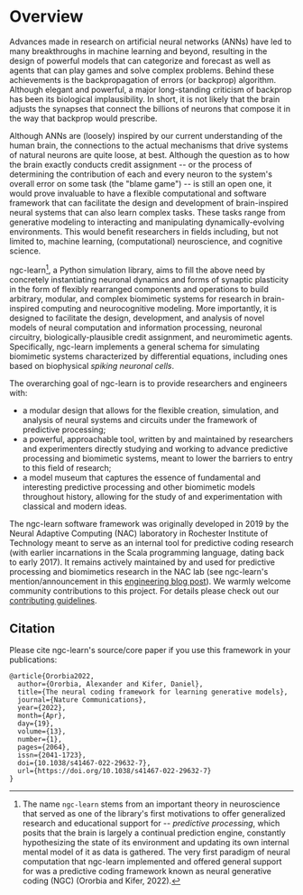 # Overview

<!--
<b>ngc-learn</b> is a Python library for building, simulating, and analyzing
biomimetic computational models and arbitrary
predictive processing/coding models based on the neural generative
coding (NGC) computational framework. This toolkit is built on top of JAX and
is distributed under the 3-Clause BSD license.
-->

Advances made in research on artificial neural networks (ANNs) have led to many
breakthroughs in machine learning and beyond, resulting in the design of powerful
models that can categorize and forecast as well as agents that can play games and solve
complex problems. Behind these achievements is the backpropagation of errors
(or backprop) algorithm. Although elegant and powerful, a major long-standing
criticism of backprop has been its biological implausibility. In short, it is not
likely that the brain adjusts the synapses that connect the billions of neurons
that compose it in the way that backprop would prescribe.

Although ANNs are (loosely) inspired by our current understanding of the human brain,
the connections to the actual mechanisms that drive systems of natural neurons are
quite loose, at best. Although the question as to how the brain exactly conducts
credit assignment -- or the process of determining the contribution of each
and every neuron to the system's overall error on some task (the "blame game") -- is
still an open one, it would prove invaluable to have a flexible computational and software
framework that can facilitate the design and development of brain-inspired neural systems that
can also learn complex tasks. These tasks range from generative modeling to interacting and
manipulating dynamically-evolving environments. This would benefit researchers
in fields including, but not limited to, machine learning, (computational)
neuroscience, and cognitive science.

ngc-learn[^1], a Python simulation library, aims to fill the above need by
concretely instantiating neuronal dynamics and forms of
synaptic plasticity in the form of flexibly rearranged components and operations
to build arbitrary, modular, and complex biomimetic systems for research
in brain-inspired computing and neurocognitive modeling. More importantly, it is
designed to facilitate the design, development, and analysis of novel models of
neural computation and information processing, neuronal circuitry,
biologically-plausible credit assignment, and neuromimetic agents. Specifically,
ngc-learn implements a general schema for simulating biomimetic systems
characterized by differential equations, including ones based on
biophysical <i>spiking neuronal cells</i>.

The overarching goal of ngc-learn is to provide researchers and engineers with:
* a modular design that allows for the flexible creation, simulation, and analysis of
  neural systems and circuits under the framework of predictive processing;
* a powerful, approachable tool, written by and maintained by researchers and
experimenters directly studying and working to advance predictive processing and
biomimetic systems, meant to lower the barriers to entry to this field of research;
* a model museum that captures the essence of fundamental
and interesting predictive processing and other biomimetic models throughout
history, allowing for the study of and experimentation with classical and modern ideas.
<!--
* a ["model museum"](museum/model_museum) that captures the essence of fundamental
and interesting predictive processing and other biomimetic models throughout
history, allowing for the study of and experimentation with classical and modern ideas.
-->

The ngc-learn software framework was originally developed in 2019 by the Neural Adaptive
Computing (NAC) laboratory in Rochester Institute of Technology meant to serve as
an internal tool for predictive coding research (with earlier incarnations in the Scala
programming language, dating back to early 2017). It remains actively maintained by
and used for predictive processing and biomimetics research in the NAC lab
(see ngc-learn's mention/announcement in this
<a href="https://engineeringcommunity.nature.com/posts/the-neural-coding-framework-for-learning-generative-models">engineering blog post</a>).
We warmly welcome community contributions to this project. For details please check out our
[contributing guidelines](https://github.com/NACLab/ngc-learn/blob/main/CONTRIBUTING.md).

## Citation
Please cite ngc-learn's source/core paper if you use this framework in your publications:
```
@article{Ororbia2022,
  author={Ororbia, Alexander and Kifer, Daniel},
  title={The neural coding framework for learning generative models},
  journal={Nature Communications},
  year={2022},
  month={Apr},
  day={19},
  volume={13},
  number={1},
  pages={2064},
  issn={2041-1723},
  doi={10.1038/s41467-022-29632-7},
  url={https://doi.org/10.1038/s41467-022-29632-7}
}
```

[^1]: The name `ngc-learn` stems from an important theory in neuroscience that served
as one of the library's first motivations to offer generalized research and
educational support for -- <i>predictive processing</i>, which posits that the
brain is largely a continual prediction engine, constantly hypothesizing the
state of its environment and updating its own internal mental model of it as
data is gathered. The very first paradigm of neural computation that ngc-learn
implemented and offered general support for was a predictive coding framework known
as neural generative coding (NGC) (Ororbia and Kifer, 2022).
<!--
Moreover, prediction and correction happen at many levels or regions within the
brain -- clusters or groups of neurons in one region attempt to predict the state
of neurons at another region, forming a complex, somewhat hierarchical structure
that includes neurons which attempt to predict actual sensory input. Neurons within
this system adjust their internal activity values (as well the strengths of the
synapses that wire to them) based on how different their predictions were from
observed signals.
-->
